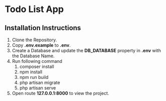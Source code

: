 # Todo List App

## Installation Instructions

1. Clone the Repository.
2. Copy **.env.example** to **.env**.
3. Create a Database and update the **DB_DATABASE** property in **.env** with the Database Name.
4. Run following command
    1. composer install
    2. npm install
    3. npm run build
    4. php artisan migrate
    5. php artisan serve
5. Open route **127.0.0.1:8000** to view the project. 

